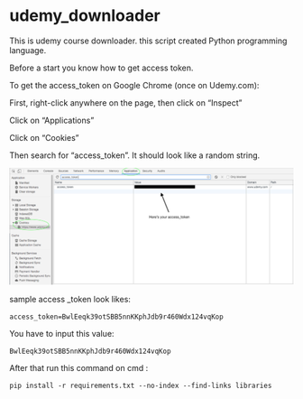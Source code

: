 # udemy_downloader

This is udemy course downloader. this script created Python programming language.

Before a start you know how  to get access token.

To get the access_token on Google Chrome (once on Udemy.com):

First, right-click anywhere on the page, then click on “Inspect”

Click on “Applications”

Click on “Cookies”

Then search for “access_token”. It should look like a random string.

<img src='acces_token.png'></img>

sample access _token look likes:

```
access_token=BwlEeqk39otSBB5nnKKphJdb9r460Wdx124vqKop
```

You have to input this value:

```
BwlEeqk39otSBB5nnKKphJdb9r460Wdx124vqKop
```

After that run this command on cmd :

```
pip install -r requirements.txt --no-index --find-links libraries
```



